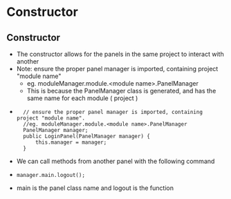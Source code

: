 # Constructor

## Constructor

* The constructor allows for the panels in the same project to interact with another
* Note: ensure the proper panel manager is imported, containing project "module name"
  * eg. moduleManager.module.&lt;module name&gt;.PanelManager
  * This is because the PanelManager class is generated, and has the same name for each module \( project \)
* ```text
  	// ensure the proper panel manager is imported, containing project "module name".
  	//eg. moduleManager.module.<module name>.PanelManager
  	PanelManager manager;
  	public LoginPanel(PanelManager manager) {
  		this.manager = manager;
  	}
  ```
* We can call methods from another panel with the following command
* ```text
  manager.main.logout();
  ```
* main is the panel class name and logout is the function

